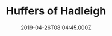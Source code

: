 ---
date: 2019-04-26T08:04:45.000Z
title: Huffers of Hadleigh
latitude: 52.044768970680046
longitude: 0.9528065517153052
category: checkin
---